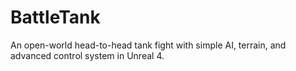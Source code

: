 # BattleTank
An open-world head-to-head tank fight with simple AI, terrain, and advanced control system in Unreal 4. 
